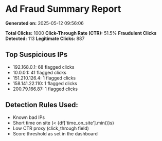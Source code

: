 # Ad Fraud Summary Report
**Generated on:** 2025-05-12 09:56:06

**Total Clicks:** 1000
**Click-Through Rate (CTR):** 51.5%
**Fraudulent Clicks Detected:** 113
**Legitimate Clicks:** 887

## Top Suspicious IPs
- 192.168.0.1: 68 flagged clicks
- 10.0.0.1: 41 flagged clicks
- 151.210.126.4: 1 flagged clicks
- 158.141.22.110: 1 flagged clicks
- 200.79.166.87: 1 flagged clicks

## Detection Rules Used:
- Known bad IPs
- Short time on site (< {df['time_on_site'].min()}s)
- Low CTR proxy (click_through field)
- Score threshold as set in the dashboard
